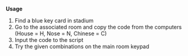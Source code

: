 **Usage**
1. Find a blue key card in stadium
2. Go to the associated room and copy the code from the computers (House = H, Nose = N, Chinese = C)
3. Input the code to the script
4. Try the given combinations on the main room keypad
